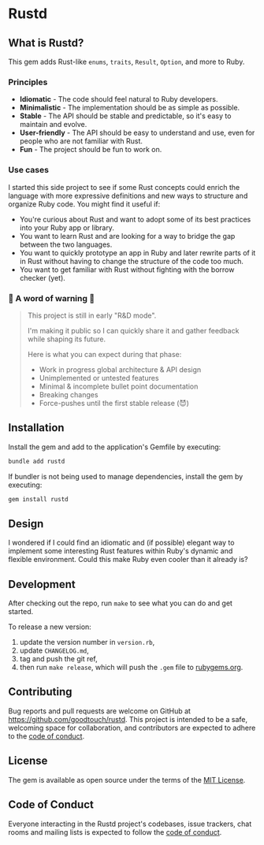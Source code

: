 # Rustd

## What is Rustd?

This gem adds Rust-like `enums`, `traits`, `Result`, `Option`, and more to Ruby.

### Principles

* **Idiomatic** - The code should feel natural to Ruby developers.
* **Minimalistic** - The implementation should be as simple as possible.
* **Stable** - The API should be stable and predictable, so it's easy to maintain and evolve.
* **User-friendly** - The API should be easy to understand and use, even for people who are not familiar with Rust.
* **Fun** - The project should be fun to work on.

### Use cases

I started this side project to see if some Rust concepts could enrich the language with more expressive definitions and new ways to structure and organize Ruby code. You might find it useful if:

* You're curious about Rust and want to adopt some of its best practices into your Ruby app or library.
* You want to learn Rust and are looking for a way to bridge the gap between the two languages.
* You want to quickly prototype an app in Ruby and later rewrite parts of it in Rust without having to change the structure of the code too much.
* You want to get familiar with Rust without fighting with the borrow checker (yet).

### 🚧 A word of warning 🚧

> This project is still in early "R&D mode".
>
> I'm making it public so I can quickly share it and gather feedback while shaping its future.
>
> Here is what you can expect during that phase:
>
> * Work in progress global architecture & API design
> * Unimplemented or untested features
> * Minimal & incomplete bullet point documentation
> * Breaking changes
> * Force-pushes until the first stable release (😈)

## Installation

Install the gem and add to the application's Gemfile by executing:

```bash
bundle add rustd
```

If bundler is not being used to manage dependencies, install the gem by executing:

```bash
gem install rustd
```

## Design

I wondered if I could find an idiomatic and (if possible) elegant way to implement some interesting Rust features within Ruby's dynamic and flexible environment. Could this make Ruby even cooler than it already is?

## Development

After checking out the repo, run `make` to see what you can do and get started.

To release a new version:

1. update the version number in `version.rb`,
2. update `CHANGELOG.md`,
3. tag and push the git ref,
4. then run `make release`, which will push the `.gem` file to [rubygems.org](https://rubygems.org).

## Contributing

Bug reports and pull requests are welcome on GitHub at https://github.com/goodtouch/rustd. This project is intended to be a safe, welcoming space for collaboration, and contributors are expected to adhere to the [code of conduct](https://github.com/goodtouch/rustd/blob/main/CODE_OF_CONDUCT.md).

## License

The gem is available as open source under the terms of the [MIT License](https://opensource.org/licenses/MIT).

## Code of Conduct

Everyone interacting in the Rustd project's codebases, issue trackers, chat rooms and mailing lists is expected to follow the [code of conduct](https://github.com/goodtouch/rustd/blob/main/CODE_OF_CONDUCT.md).
